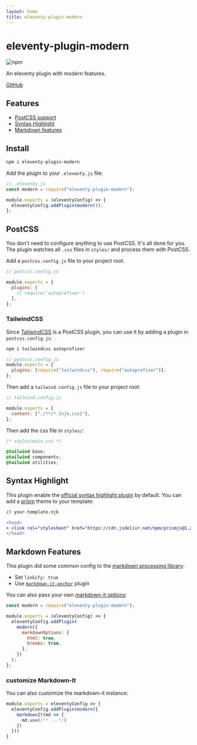 ```yaml
---
layout: home
title: eleventy-plugin-modern
---
```


# eleventy-plugin-modern

![npm](https://img.shields.io/npm/v/eleventy-plugin-modern?style=flat-square)

An eleventy plugin with modern features.

<div class="flex">
  <a href="https://github.com/djyde/eleventy-plugin-modern">GitHub</a>
</div>

## Features

- [PostCSS support](/#postcss)
- [Syntax Highlight](/#syntax-highlight)
- [Markdown features](/#markdown-features)

## Install

```bash
npm i eleventy-plugin-modern
```

Add the plugin to your `.eleventy.js` file:

```js
// .eleventy.js
const modern = require("eleventy-plugin-modern");

module.exports = (eleventyConfig) => {
  eleventyConfig.addPlugin(modern());
};
```

## PostCSS

You don't need to configure anything to use PostCSS. It's all done for you. The plugin watches all `.css` files in `styles/` and process them with PostCSS.

Add a `postcss.config.js` file to your project root.

```js
// postcss.config.js

module.exports = {
  plugins: [
    // require('autoprefixer')
  ],
};
```

### TailwindCSS

Since [TailwindCSS](https://tailwindcss.com) is a PostCSS plugin, you can use it by adding a plugin in `postcss.config.js`:

```bash
npm i tailwindcss autoprefixer
```

```js
// postcss.config.js
module.exports = {
  plugins: [require("tailwindcss"), require("autoprefixer")],
};
```

Then add a `tailwind.config.js` file to your project root:

```js
// tailwind.config.js

module.exports = {
  content: ["./**/*.{njk,css}"],
};
```

Then add the css file in `styles/`:

```css
/* styles/main.css */

@tailwind base;
@tailwind components;
@tailwind utilities;
```

## Syntax Highlight

This plugin enable the [official syntax highlight plugin](https://www.11ty.dev/docs/plugins/syntaxhighlight/) by default. You can add a [prism](https://prismjs.com/) theme to your template:

```diff
// your-template.njk

<head>
+ <link rel="stylesheet" href="https://cdn.jsdelivr.net/npm/prismjs@1.27.0/themes/prism.min.css">
</head>
```

## Markdown Features

This plugin did some common config to the [markdown processing library](https://www.11ty.dev/docs/languages/markdown/):

- Set `linkify: true`
- Use [`markdown-it-anchor`](https://github.com/valeriangalliat/markdown-it-anchor) plugin

You can also pass your own [markdown-it options](https://github.com/markdown-it/markdown-it#init-with-presets-and-options):

```js
const modern = require("eleventy-plugin-modern");

module.exports = (eleventyConfig) => {
  eleventyConfig.addPlugin(
    modern({
      markdownOptions: {
        html: true,
        breaks: true,
      },
    })
  );
};
```

### customize Markdown-It

You can also customize the markdown-it instance:

```js
module.exports = eleventyConfig => {
  eleventyConfig.addPlugin(modern({
    markdownIt(md => {
      md.use(/** ...*/)
    })
  }))
}
```
